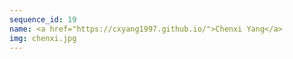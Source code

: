 ```yaml
---
sequence_id: 19
name: <a href="https://cxyang1997.github.io/">Chenxi Yang</a>
img: chenxi.jpg
---
```

